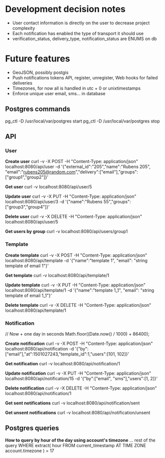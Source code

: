 
# Development decision notes
- User contact information is directly on the user to decrease project complexity
- Each notification has enabled the type of transport it should use
- verification_status, delivery_type, notification_status are ENUMS on db

# Future features
- GeoJSON, possibly postgis
- Push notifications tokens API, register, unregister, Web hooks for failed deliveries
- Timezones, for now all is handled in utc + 0 or unixtimestamps
- Enforce unique user email, sms... in database


## Postgres commands
pg_ctl -D /usr/local/var/postgres start
pg_ctl -D /usr/local/var/postgres stop

## API

### User

__Create user__
curl -v -X POST -H "Content-Type: application/json" localhost:8080/api/user -d '{"external_id":"205","name":"Rubens 205", "email":"rubens205@random.com","delivery":["email"],"groups":["group1","group2"]}'

__Get user__
curl -v localhost:8080/api/user/5

__Update user__
curl -v -X PUT -H "Content-Type: application/json" localhost:8080/api/user/3 -d '{"name":"Rubens 55","groups":["group3","group4"]}'

__Delete user__
curl -v -X DELETE -H "Content-Type: application/json" localhost:8080/api/user/5

__Get users by group__
curl -v localhost:8080/api/users/group1

### Template

__Create template__
curl -v -X POST -H "Content-Type: application/json" localhost:8080/api/template -d '{"name":"template 1", "email": "string template of email 1"}'

__Get template__
curl -v localhost:8080/api/template/1

__Update template__
curl -v -X PUT -H "Content-Type: application/json" localhost:8080/api/template/1 -d '{"name":"template 1_1", "email": "string template of email 1_1"}'

__Delete template__
curl -v -X DELETE -H "Content-Type: application/json" localhost:8080/api/template/1

### Notification

// Now + one day in seconds
Math.floor((Date.now() / 1000) + 86400);

__Create notification__
curl -v -X POST -H "Content-Type: application/json" localhost:8080/api/notification -d '{"by":["email"],"at":1501027243,"template_id":1,"users":[101, 102]}'

__Get notification__
curl -v localhost:8080/api/notification/1

__Update notification__
curl -v -X PUT -H "Content-Type: application/json" localhost:8080/api/notification/15 -d '{"by":["email", "sms"],"users":[1, 2]}'

__Delete notification__
curl -v -X DELETE -H "Content-Type: application/json" localhost:8080/api/notification/1

__Get sent notifications__
curl -v localhost:8080/api/notification/sent

__Get unsent notifications__
curl -v localhost:8080/api/notification/unsent

## Postgres queries

__How to query by hour of the day using account's timezone__
... rest of the query
WHERE extract(
  hour FROM current_timestamp
  AT TIME ZONE account.timezone
) = 17
